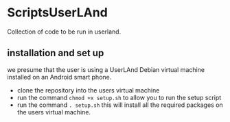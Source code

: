 # ScriptsUserLAnd
Collection of code to be run in userland.

## installation and set up
we presume that the user is using a UserLAnd Debian virtual machine installed on an Android smart phone. 

- clone the repository into the users virtual machine
- run the command `chmod +x setup.sh` to allow you to run the setup script
- run the command `. setup.sh` this will install all the required packages on the users virtual machine. 
